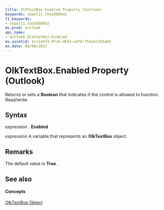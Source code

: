 ```yaml
---
title: OlkTextBox.Enabled Property (Outlook)
keywords: vbaol11.chm1000042
f1_keywords:
- vbaol11.chm1000042
ms.prod: outlook
api_name:
- Outlook.OlkTextBox.Enabled
ms.assetid: 4c1144f3-0fc6-d643-edf0-f54ad1345e0d
ms.date: 06/08/2017
---
```



# OlkTextBox.Enabled Property (Outlook)

Returns or sets a  **Boolean** that indicates if the control is allowed to function. Read/write.


## Syntax

 _expression_ . **Enabled**

 _expression_ A variable that represents an **OlkTextBox** object.


## Remarks

The default value is  **True** .


## See also


#### Concepts


[OlkTextBox Object](olktextbox-object-outlook.md)

